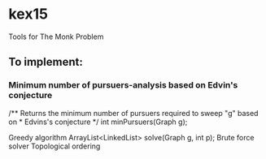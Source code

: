 # kex15
Tools for The Monk Problem

<h2>To implement:</h2>
<h3>Minimum number of pursuers-analysis based on Edvin's conjecture</h3>
/** Returns the minimum number of pursuers required to sweep "g" based on
 * Edvins's conjecture */
int minPursuers(Graph g);

Greedy algorithm
ArrayList<LinkedList<Integer>> solve(Graph g, int p);
Brute force solver
Topological ordering
